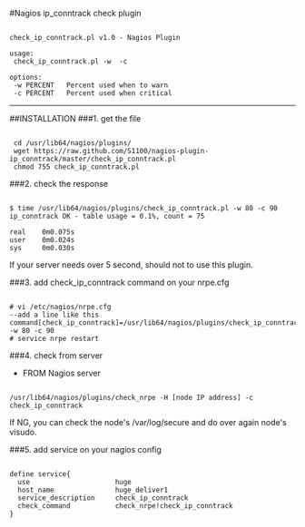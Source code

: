 #Nagios ip_conntrack check plugin
<pre><code>
check_ip_conntrack.pl v1.0 - Nagios Plugin

usage:
 check_ip_conntrack.pl -w <warnlevel> -c <critlevel>

options:
 -w PERCENT   Percent used when to warn
 -c PERCENT   Percent used when critical
</code></pre>
* * *
##INSTALLATION
###1. get the file
<pre><code>
 cd /usr/lib64/nagios/plugins/
 wget https://raw.github.com/S1100/nagios-plugin-ip_conntrack/master/check_ip_conntrack.pl
 chmod 755 check_ip_conntrack.pl
</code></pre>
###2. check the response
<pre><code>
$ time /usr/lib64/nagios/plugins/check_ip_conntrack.pl -w 80 -c 90
ip_conntrack OK - table usage = 0.1%, count = 75

real    0m0.075s
user    0m0.024s
sys     0m0.030s
</code></pre>
If your server needs over 5 second, should not to use this plugin.

###3. add check_ip_conntrack command on your nrpe.cfg
<pre><code>
# vi /etc/nagios/nrpe.cfg
--add a line like this
command[check_ip_conntrack]=/usr/lib64/nagios/plugins/check_ip_conntrack.pl -w 80 -c 90
# service nrpe restart
</code></pre>
###4. check from server
* FROM Nagios server
<pre><code>
/usr/lib64/nagios/plugins/check_nrpe -H [node IP address] -c check_ip_conntrack
</code></pre>
If NG, you can check the node's /var/log/secure and do over again node's visudo.

###5. add service on your nagios config
<pre><code>
define service{
  use                     huge
  host_name               huge_deliver1
  service_description     check_ip_conntrack
  check_command           check_nrpe!check_ip_conntrack
}
</code></pre>
